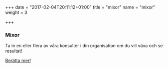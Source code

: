 +++
date = "2017-02-04T20:11:12+01:00"
title = "mixor"
name = "mixor"
weight = 3

+++

### Mixor
Ta in en eller flera av våra konsulter i din organisation om du vill växa och
se resultat!

[Berätta mer!](mailto:team@lixor.se?subject=Ber%C3%A4tta%20om%20Mixor&body=Hej%20Team%20Lixor!%20Jag%20vill%20g%C3%A4rna%20att%20ni%20h%C3%B6r%20av%20er%20till%20mig%20och%20ber%C3%A4ttar%20mer%20om%20Lixor%20Mixor.%20V%C3%A4nliga%20H%C3%A4lsningar%20(ditt%20namn%20h%C3%A4r))
